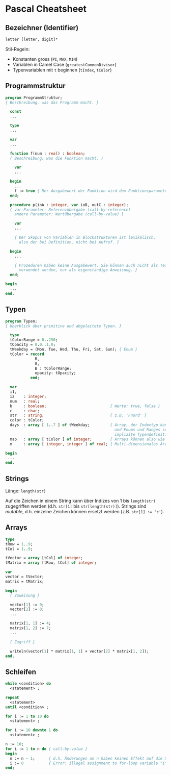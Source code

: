 # Pascal Cheatsheet

## Bezeichner (Identifier)

```pas
letter [letter, digit]*
```

Stil-Regeln:

* Konstanten gross (`PI`, `MAX`, `MIN`)
* Variablen in Camel Case (`greatestCommonDivisor`)
* Typenvariablen mit `t` beginnen (`tIndex`, `tColor`)

## Programmstruktur

```pas
program ProgrammStruktur;
{ Beschreibung, was das Programm macht. }

  const
  ...

  type
  ...

  var
  ...

  function f(num : real) : boolean;
  { Beschreibung, was die Funktion macht. }

    var
    ...

  begin
    ...
    f := true { Der Ausgabewert der Funktion wird dem Funktionsparameter zugewiesen. }
  end;

  procedure p(inA : integer, var ioB, outC : integer);
  { var-Parameter: Referenzübergabe (call-by-reference)
    andere Parameter: Wertübergabe (call-by-value) }

    var
    ...

    { Der Skopus von Variablen in Blockstrukturen ist lexikalisch,
      also der bei Definition, nicht bei Aufruf. }

  begin
    ...

    { Prozeduren haben keine Ausgabewert. Sie können auch nicht als Teile von Ausdrücken
      verwendet werden, nur als eigenständige Anweisung. }
  end;

begin
  ...
end.
```

## Typen

```pas
program Typen;
{ Überblick über primitive und abgeleitete Typen. }

  type
  tColorRange = 0..250;
  tOpacity = 0.0..1.0;
  tWeekday = (Mon, Tue, Wed, Thu, Fri, Sat, Sun); { Enum }
  tColor = record
             R,
             G,
             B : tColorRange;
             opacity: tOpacity;
           end;

  var
  i1,
  i2    : integer;
  num   : real;
  b     : boolean;                            { Werte: true, false }
  c     : char;
  str   : string;                             { z.B. 'Fnord' }
  color : tColor;
  days  : array [ 1..7 ] of tWeekday;         { Array, der Indextyp kann integer, boolean, char
                                                und Enums und Ranges sein; Stil-Regel:
                                                implizite Typendefinitionen wie hier vermeiden }
  map   : array [ tColor ] of integer;        { Arrays können also wie Maps verwendet werden }
  m     : array [ integer, integer ] of real; { Multi-dimensionales Array, z.B. für Matrizen }

begin
 ...
end.
```

## Strings

Länge: `length(str)`

Auf die Zeichen in einem String kann über Indizes von 1 bis `length(str)` zugegriffen werden (d.h. `str[1]` bis `str[length(str)]`). Strings sind _mutable_, d.h. einzelne Zeichen können ersetzt werden (z.B. `str[1] := 'c'`).

## Arrays

```pas
type
tRow = 1..9;
tCol = 1..9;

tVector = array [tCol] of integer;
tMatrix = array [tRow, tCol] of integer;

var
vector = tVector;
matrix = tMatrix;

begin
  { Zuweisung }

  vector[1] := 0;
  vector[2] := 0;
  ...

  matrix[1, 1] := 4;
  matrix[1, 2] := 7;
  ...

  { Zugriff }

  writeln(vector[1] * matrix[1, 1] + vector[2] * matrix[1, 2]);
end.
```

## Schleifen

```pas
while <condition> do
  <statement> ;

repeat
  <statement>
until <condition> ;

for i := 1 to 10 do
  <statement> ;

for i := 10 downto 1 do
  <statement> ;

n := 10;
for i := 1 to n do { call-by-value }
begin
  n := n - 1;      { d.h. Änderungen an n haben keinen Effekt auf die Schleife }
  i := 0           { Error: illegal assignment to for-loop variable "i" }
end;
```
